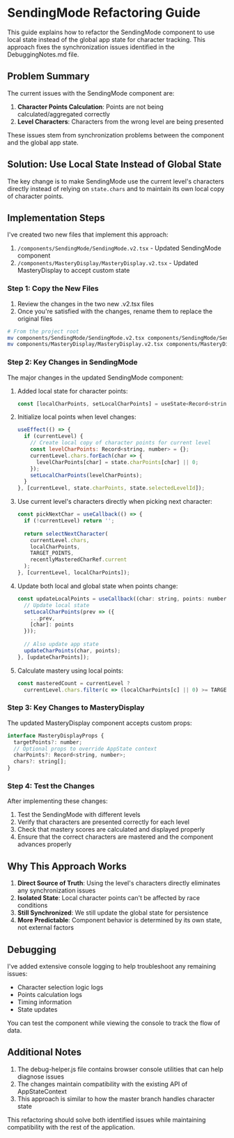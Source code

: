 # SendingMode Refactoring Guide

This guide explains how to refactor the SendingMode component to use local state instead of the global app state for character tracking. This approach fixes the synchronization issues identified in the DebuggingNotes.md file.

## Problem Summary

The current issues with the SendingMode component are:

1. **Character Points Calculation**: Points are not being calculated/aggregated correctly
2. **Level Characters**: Characters from the wrong level are being presented

These issues stem from synchronization problems between the component and the global app state.

## Solution: Use Local State Instead of Global State

The key change is to make SendingMode use the current level's characters directly instead of relying on `state.chars` and to maintain its own local copy of character points.

## Implementation Steps

I've created two new files that implement this approach:

1. `/components/SendingMode/SendingMode.v2.tsx` - Updated SendingMode component
2. `/components/MasteryDisplay/MasteryDisplay.v2.tsx` - Updated MasteryDisplay to accept custom state

### Step 1: Copy the New Files

1. Review the changes in the two new .v2.tsx files
2. Once you're satisfied with the changes, rename them to replace the original files

```bash
# From the project root
mv components/SendingMode/SendingMode.v2.tsx components/SendingMode/SendingMode.tsx
mv components/MasteryDisplay/MasteryDisplay.v2.tsx components/MasteryDisplay/MasteryDisplay.tsx
```

### Step 2: Key Changes in SendingMode

The major changes in the updated SendingMode component:

1. Added local state for character points:
   ```javascript
   const [localCharPoints, setLocalCharPoints] = useState<Record<string, number>>({});
   ```

2. Initialize local points when level changes:
   ```javascript
   useEffect(() => {
     if (currentLevel) {
       // Create local copy of character points for current level
       const levelCharPoints: Record<string, number> = {};
       currentLevel.chars.forEach(char => {
         levelCharPoints[char] = state.charPoints[char] || 0;
       });
       setLocalCharPoints(levelCharPoints);
     }
   }, [currentLevel, state.charPoints, state.selectedLevelId]);
   ```

3. Use current level's characters directly when picking next character:
   ```javascript
   const pickNextChar = useCallback(() => {
     if (!currentLevel) return '';
     
     return selectNextCharacter(
       currentLevel.chars,
       localCharPoints,
       TARGET_POINTS,
       recentlyMasteredCharRef.current
     );
   }, [currentLevel, localCharPoints]);
   ```

4. Update both local and global state when points change:
   ```javascript 
   const updateLocalPoints = useCallback((char: string, points: number) => {
     // Update local state
     setLocalCharPoints(prev => ({
       ...prev,
       [char]: points
     }));
     
     // Also update app state
     updateCharPoints(char, points);
   }, [updateCharPoints]);
   ```

5. Calculate mastery using local points:
   ```javascript
   const masteredCount = currentLevel ? 
     currentLevel.chars.filter(c => (localCharPoints[c] || 0) >= TARGET_POINTS).length : 0;
   ```

### Step 3: Key Changes to MasteryDisplay

The updated MasteryDisplay component accepts custom props:

```javascript
interface MasteryDisplayProps {
  targetPoints?: number;
  // Optional props to override AppState context
  charPoints?: Record<string, number>;
  chars?: string[];
}
```

### Step 4: Test the Changes

After implementing these changes:

1. Test the SendingMode with different levels
2. Verify that characters are presented correctly for each level
3. Check that mastery scores are calculated and displayed properly
4. Ensure that the correct characters are mastered and the component advances properly

## Why This Approach Works

1. **Direct Source of Truth**: Using the level's characters directly eliminates any synchronization issues
2. **Isolated State**: Local character points can't be affected by race conditions
3. **Still Synchronized**: We still update the global state for persistence
4. **More Predictable**: Component behavior is determined by its own state, not external factors

## Debugging

I've added extensive console logging to help troubleshoot any remaining issues:

- Character selection logic logs
- Points calculation logs
- Timing information
- State updates

You can test the component while viewing the console to track the flow of data.

## Additional Notes

1. The debug-helper.js file contains browser console utilities that can help diagnose issues
2. The changes maintain compatibility with the existing API of AppStateContext
3. This approach is similar to how the master branch handles character state

This refactoring should solve both identified issues while maintaining compatibility with the rest of the application.